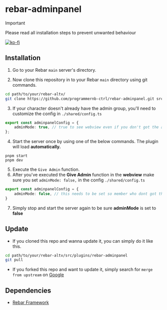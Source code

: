 # rebar-adminpanel

> [!IMPORTANT]
> Please read all installation steps to prevent unwanted behaviour

[![ko-fi](https://ko-fi.com/img/githubbutton_sm.svg)](https://ko-fi.com/S6S3171498)

## Installation

1. Go to your Rebar `main` server's directory.

2. Now clone this repository in to your Rebar `main` directory using git commands.

```bash
cd path/to/your/rebar-altv/
git clone https://github.com/programmernb-ctrl/rebar-adminpanel.git src/plugins/rebar-adminpanel
```

3. If your character doesn't already have the admin group, you'll need to customize the config in `./shared/config.ts`

```typescript
export const adminpanelConfig = {
    adminMode: true, // true to see webview even if you don't got the admin group. mostly required to setup the plugin
};
```

4. Start the server once by using one of the below commands. The plugin will load __automatically.__

```
pnpm start
pnpm dev
```

5. Execute the `Give Admin` function.
6. After you've executed the __Give Admin__ function in the __webview__ make sure you set `adminMode: false,` in the config `./shared/config.ts`

```typescript
export const adminpanelConfig = {
    adminMode: false, // this needs to be set so member who dont got the admin group simply cant see the adminpanel.
}
```

7. Simply stop and start the server again to be sure __adminMode__ is set to __false__

## Update

- If you cloned this repo and wanna update it, you can simply do it like this.

```bash
cd path/to/your/rebar-altv/src/plugins/rebar-adminpanel
git pull
```

- If you forked this repo and want to update it, simply search for `merge from upstream` on [Google](https://www.google.com)

## Dependencies

- [Rebar Framework](https://github.com/stuyk/rebar-altv)
